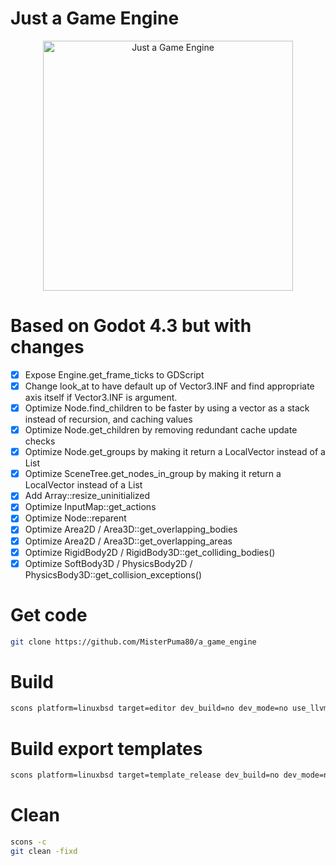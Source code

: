 # Just a Game Engine

<p align="center">
  <a href="https://github.com/MisterPuma80/a_game_engine">
    <img src="logo_outlined.svg" width="400" alt="Just a Game Engine">
  </a>
</p>

# Based on Godot 4.3 but with changes
* [x] Expose Engine.get_frame_ticks to GDScript
* [x] Change look_at to have default up of Vector3.INF and find appropriate axis itself if Vector3.INF is argument.
* [x] Optimize Node.find_children to be faster by using a vector as a stack instead of recursion, and caching values
* [X] Optimize Node.get_children by removing redundant cache update checks
* [X] Optimize Node.get_groups by making it return a LocalVector instead of a List
* [X] Optimize SceneTree.get_nodes_in_group by making it return a LocalVector instead of a List
* [X] Add Array::resize_uninitialized
* [X] Optimize InputMap::get_actions
* [X] Optimize Node::reparent
* [X] Optimize Area2D / Area3D::get_overlapping_bodies
* [X] Optimize Area2D / Area3D::get_overlapping_areas
* [X] Optimize RigidBody2D / RigidBody3D::get_colliding_bodies()
* [X] Optimize SoftBody3D / PhysicsBody2D / PhysicsBody3D::get_collision_exceptions()

# Get code

```sh
git clone https://github.com/MisterPuma80/a_game_engine
```


# Build

```sh
scons platform=linuxbsd target=editor dev_build=no dev_mode=no use_llvm=yes linker=mold tests=yes execinfo=yes scu_build=yes -j 25
```

# Build export templates

```sh
scons platform=linuxbsd target=template_release dev_build=no dev_mode=no use_llvm=yes linker=mold scu_build=yes -j 25
```


# Clean

```sh
scons -c
git clean -fixd
```
